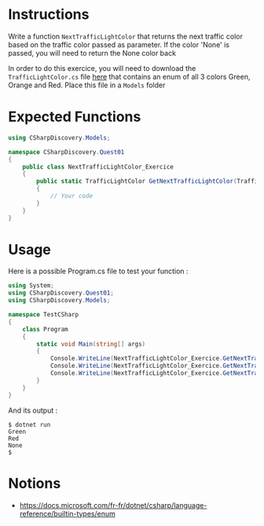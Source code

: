 # Instructions

Write a function `NextTrafficLightColor` that returns the next traffic color based on the traffic color passed as parameter. If the color 'None' is passed, you will need to return the None color back

In order to do this exercice, you will need to download the `TrafficLightColor.cs` file [here](https://github.com/thomaslenaour/ytrack/blob/main/subjects/next-traffic-light-color/TrafficLightColor.cs) that contains an enum of all 3 colors Green, Orange and Red. Place this file in a `Models` folder

# Expected Functions

```C#
using CSharpDiscovery.Models;

namespace CSharpDiscovery.Quest01
{
    public class NextTrafficLightColor_Exercice
    {
        public static TrafficLightColor GetNextTrafficLightColor(TrafficLightColor currentColor)
        {
            // Your code
        }
    }
}
```

# Usage

Here is a possible Program.cs file to test your function :

```C#
using System;
using CSharpDiscovery.Quest01;
using CSharpDiscovery.Models;

namespace TestCSharp
{
    class Program
    {
        static void Main(string[] args)
        {
            Console.WriteLine(NextTrafficLightColor_Exercice.GetNextTrafficLightColor(TrafficLightColor.Red));
            Console.WriteLine(NextTrafficLightColor_Exercice.GetNextTrafficLightColor(TrafficLightColor.Orange));
            Console.WriteLine(NextTrafficLightColor_Exercice.GetNextTrafficLightColor(TrafficLightColor.None));
        }
    }
}
```

And its output :

```
$ dotnet run
Green
Red
None
$
```

# Notions

- https://docs.microsoft.com/fr-fr/dotnet/csharp/language-reference/builtin-types/enum
